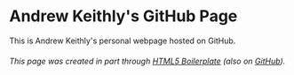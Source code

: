 # Andrew Keithly's GitHub Page
This is Andrew Keithly's personal webpage hosted on GitHub.

###### This page was created in part through [HTML5 Boilerplate](https://html5boilerplate.com/) (also on [GitHub](https://github.com/h5bp/html5-boilerplate)).